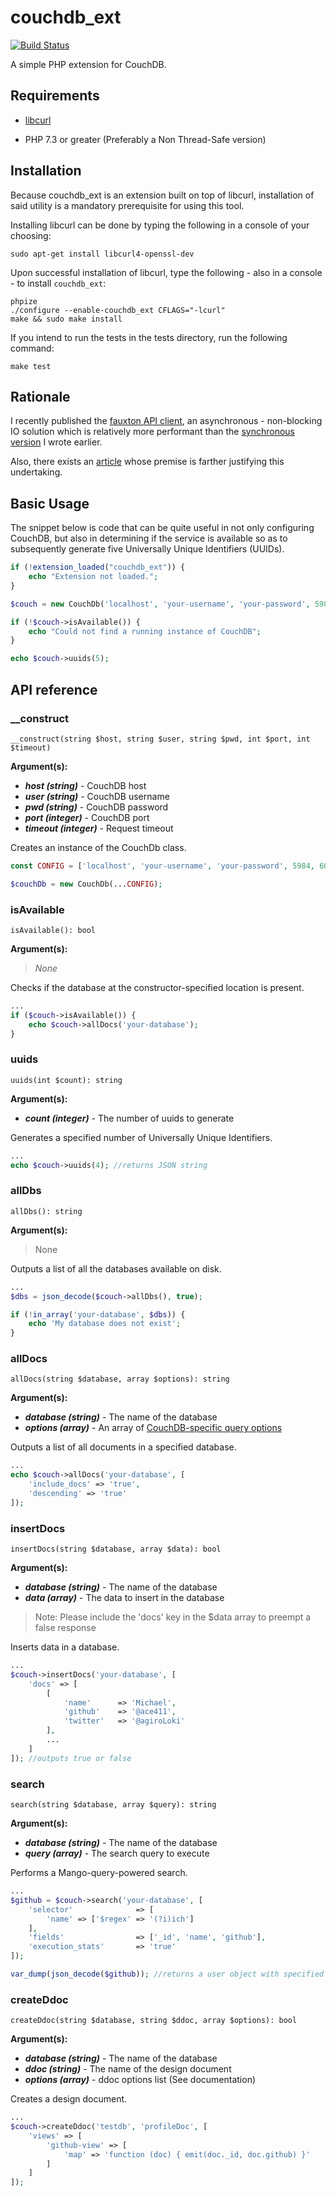 # couchdb_ext

[![Build Status](https://travis-ci.org/ace411/couchdb_ext.svg?branch=master)](https://travis-ci.org/ace411/couchdb_ext)

A simple PHP extension for CouchDB.

## Requirements

- [libcurl](https://https://curl.haxx.se/libcurl/)

- PHP 7.3 or greater (Preferably a Non Thread-Safe version)

## Installation

Because couchdb_ext is an extension built on top of libcurl, installation of said utility is a mandatory prerequisite for using this tool.

Installing libcurl can be done by typing the following in a console of your choosing:

```
sudo apt-get install libcurl4-openssl-dev
```

Upon successful installation of libcurl, type the following - also in a console - to install ```couchdb_ext```:

```
phpize
./configure --enable-couchdb_ext CFLAGS="-lcurl"
make && sudo make install
```

If you intend to run the tests in the tests directory, run the following command:

```
make test
```

## Rationale

I recently published the [fauxton API client](https://github.com/php-api-clients/fauxton), an asynchronous - non-blocking IO solution which is relatively more performant than the [synchronous version](https://github.com/ace411/fauxton-client) I wrote earlier.

Also, there exists an [article](https://medium.com/@agiroLoki/a-potential-php-extension-for-couchdb-9604cda48f27) whose premise is farther justifying this undertaking.

## Basic Usage

The snippet below is code that can be quite useful in not only configuring CouchDB, but also in determining if the service is available so as to subsequently generate five Universally Unique Identifiers (UUIDs).

```php
if (!extension_loaded("couchdb_ext")) {
    echo "Extension not loaded.";
}

$couch = new CouchDb('localhost', 'your-username', 'your-password', 5984, 60);

if (!$couch->isAvailable()) {
    echo "Could not find a running instance of CouchDB";
}

echo $couch->uuids(5);
```

## API reference

### __construct

```
__construct(string $host, string $user, string $pwd, int $port, int $timeout)
```

**Argument(s):**

- ***host (string)*** - CouchDB host
- ***user (string)*** - CouchDB username
- ***pwd (string)*** - CouchDB password
- ***port (integer)*** - CouchDB port
- ***timeout (integer)*** - Request timeout

Creates an instance of the CouchDb class.

```php
const CONFIG = ['localhost', 'your-username', 'your-password', 5984, 60];

$couchDb = new CouchDb(...CONFIG);
```

### isAvailable

```
isAvailable(): bool
```

**Argument(s):**

> *None*

Checks if the database at the constructor-specified location is present.

```php
...
if ($couch->isAvailable()) {
    echo $couch->allDocs('your-database');
} 
```

### uuids

```
uuids(int $count): string
```

**Argument(s):**

- ***count (integer)*** - The number of uuids to generate

Generates a specified number of Universally Unique Identifiers.

```php
...
echo $couch->uuids(4); //returns JSON string
```

### allDbs

```
allDbs(): string
```

**Argument(s):**

> None

Outputs a list of all the databases available on disk.

```php
...
$dbs = json_decode($couch->allDbs(), true);

if (!in_array('your-database', $dbs)) {
    echo 'My database does not exist';
}
```

### allDocs

```
allDocs(string $database, array $options): string
```

**Argument(s):**

- ***database (string)*** - The name of the database
- ***options (array)*** - An array of [CouchDB-specific query options](http://docs.couchdb.org/en/stable/api/database/bulk-api.html#db-all-docs)

Outputs a list of all documents in a specified database.

```php
...
echo $couch->allDocs('your-database', [
    'include_docs' => 'true',
    'descending' => 'true' 
]);
```

### insertDocs

```
insertDocs(string $database, array $data): bool
```

**Argument(s):**

- ***database (string)*** - The name of the database
- ***data (array)*** - The data to insert in the database

> Note: Please include the 'docs' key in the $data array to preempt a false response

Inserts data in a database.

```php
...
$couch->insertDocs('your-database', [
    'docs' => [
        [
            'name'      => 'Michael',
            'github'    => '@ace411',
            'twitter'   => '@agiroLoki' 
        ],
        ...
    ]
]); //outputs true or false
```

### search

```
search(string $database, array $query): string
```

**Argument(s):**

- ***database (string)*** - The name of the database
- ***query (array)*** - The search query to execute

Performs a Mango-query-powered search.

```php
...
$github = $couch->search('your-database', [
    'selector'              => [
        'name' => ['$regex' => '(?i)ich']
    ],
    'fields'                => ['_id', 'name', 'github'],
    'execution_stats'       => 'true'
]);

var_dump(json_decode($github)); //returns a user object with specified fields
```

### createDdoc

```
createDdoc(string $database, string $ddoc, array $options): bool
```

**Argument(s):**

- ***database (string)*** - The name of the database
- ***ddoc (string)*** - The name of the design document
- ***options (array)*** - ddoc options list (See documentation)

Creates a design document.

```php
...
$couch->createDdoc('testdb', 'profileDoc', [
    'views' => [
        'github-view' => [
            'map' => 'function (doc) { emit(doc._id, doc.github) }'
        ]
    ]
]);
```